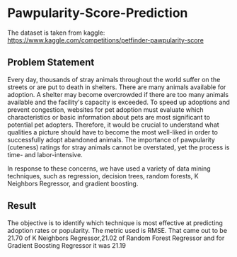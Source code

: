 # Pawpularity-Score-Prediction


The dataset is taken from kaggle: https://www.kaggle.com/competitions/petfinder-pawpularity-score


## Problem Statement
Every day, thousands of stray animals throughout the world suffer on the streets or are put to death in shelters. There are many animals available for adoption. A shelter may become overcrowded if there are too many animals available and the facility's capacity is exceeded. To speed up adoptions and prevent congestion, websites for pet adoption must evaluate which characteristics or basic information about pets are most significant to potential pet adopters. Therefore, it would be crucial to understand what qualities a picture should have to become the most well-liked in order to successfully adopt abandoned animals. The importance of pawpularity (cuteness) ratings for stray animals cannot be overstated, yet the process is time- and labor-intensive. 



In response to these concerns, we have used a variety of data mining techniques, such as regression, decision trees, random forests, K Neighbors Regressor, and gradient boosting.


## Result
The objective is to identify which technique is most effective at predicting adoption rates or popularity. The metric used is RMSE. That came out to be 21.70 of K Neighbors Regressor,21.02 of Random Forest Regressor and for Gradient Boosting Regressor it was 21.19
